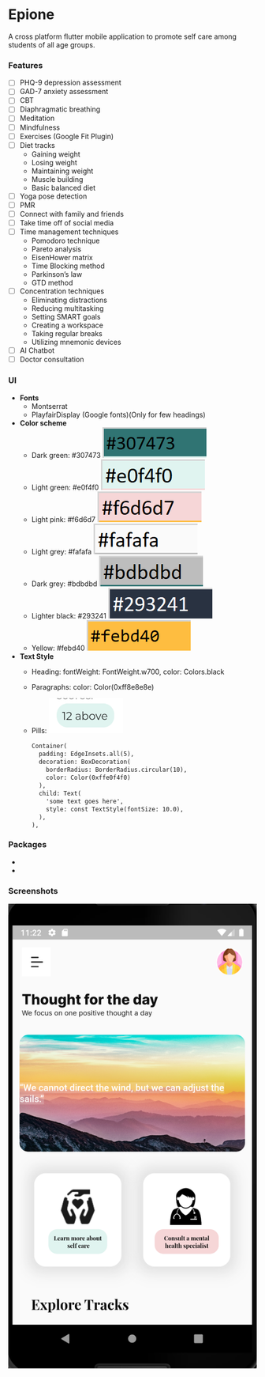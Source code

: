# Epione
A cross platform flutter mobile application to promote self care among students of all age groups.

### Features
- [ ] PHQ-9 depression assessment
- [ ] GAD-7 anxiety assessment
- [ ] CBT
- [ ] Diaphragmatic breathing
- [ ] Meditation
- [ ] Mindfulness
- [ ] Exercises (Google Fit Plugin)
- [ ] Diet tracks
  - Gaining weight
  - Losing weight
  - Maintaining weight
  - Muscle building
  - Basic balanced diet
- [ ] Yoga pose detection
- [ ] PMR
- [ ] Connect with family and friends
- [ ] Take time off of social media
- [ ] Time management techniques
  - Pomodoro technique
  - Pareto analysis
  - EisenHower matrix
  - Time Blocking method
  - Parkinson’s law
  - GTD method
- [ ] Concentration techniques
  - Eliminating distractions
  - Reducing multitasking
  - Setting SMART goals
  - Creating a workspace
  - Taking regular breaks
  - Utilizing mnemonic devices
- [ ] AI Chatbot
- [ ] Doctor consultation

### UI
- **Fonts**
  - Montserrat
  - PlayfairDisplay (Google fonts)(Only for few headings)
- **Color scheme**
  - Dark green: #307473 ![img.png](/img.png)
  - Light green: #e0f4f0 ![img_1.png](/img_1.png)
  - Light pink: #f6d6d7 ![img_2.png](/img_2.png)
  - Light grey: #fafafa ![img_3.png](/img_3.png)
  - Dark grey: #bdbdbd ![img_4.png](/img_4.png)
  - Lighter black: #293241 ![img_5.png](/img_5.png)
  - Yellow: #febd40 ![img_6.png](/img_6.png)
- **Text Style**
  - Heading:
    fontWeight: FontWeight.w700,
    color: Colors.black
  - Paragraphs:
    color: Color(0xff8e8e8e)
  - Pills: ![img_7.png](/img_7.png)

    ```
    Container(
      padding: EdgeInsets.all(5),
      decoration: BoxDecoration(
        borderRadius: BorderRadius.circular(10),
        color: Color(0xffe0f4f0)
      ),
      child: Text(
        'some text goes here',
        style: const TextStyle(fontSize: 10.0),
      ),
    ),
    ```
    
### Packages
-
-

### Screenshots

![App UI](/ui.PNG)
